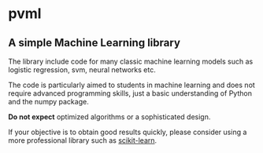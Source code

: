 # pvml
## A simple Machine Learning library 

The library include code for many classic machine learning models such as logistic regression, svm, neural networks etc.

The code is particularly aimed to students in machine learning and does not require advanced programming skills, just a basic understanding of Python and the numpy package.

**Do not expect** optimized algorithms or a sophisticated design.

If your objective is to obtain good results quickly, please consider using a more professional library such as [scikit-learn](https://scikit-learn.org).
